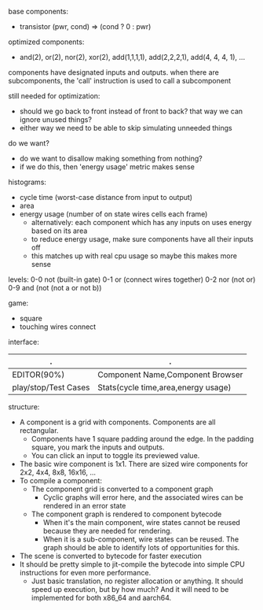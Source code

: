 base components:

- transistor (pwr, cond) => (cond ? 0 : pwr)

optimized components:

- and(2), or(2), nor(2), xor(2), add(1,1,1,1), add(2,2,2,1), add(4, 4, 4, 1), ...

components have designated inputs and outputs. when there are subcomponents, the 'call' instruction is used to call a subcomponent


still needed for optimization:

- should we go back to front instead of front to back? that way we can ignore unused things?
- either way we need to be able to skip simulating unneeded things

do we want?

- do we want to disallow making something from nothing?
- if we do this, then 'energy usage' metric makes sense



histograms:

- cycle time (worst-case distance from input to output)
- area
- energy usage (number of on state wires cells each frame)
  - alternatively: each component which has any inputs on uses energy based on its area
  - to reduce energy usage, make sure components have all their inputs off
  - this matches up with real cpu usage so maybe this makes more sense





levels:
0-0 not (built-in gate)
0-1 or (connect wires together)
0-2 nor (not or)
0-9 and (not (not a or not b))




game:

- square
- touching wires connect


interface:

| . | . |
|-|-|
|EDITOR(90%)|Component Name,Component Browser|
|play/stop/Test Cases|Stats(cycle time,area,energy usage)|


structure:

- A component is a grid with components. Components are all rectangular.
  - Components have 1 square padding around the edge. In the padding square, you mark the inputs and outputs.
  - You can click an input to toggle its previewed value.
- The basic wire component is 1x1. There are sized wire components for 2x2, 4x4, 8x8, 16x16, ...
- To compile a component:
  - The component grid is converted to a component graph
    - Cyclic graphs will error here, and the associated wires can be rendered in an error state
  - The component graph is rendered to component bytecode
    - When it's the main component, wire states cannot be reused because they are needed for rendering.
    - When it is a sub-component, wire states can be reused. The graph should be able to identify lots of opportunities for this.
- The scene is converted to bytecode for faster execution
- It should be pretty simple to jit-compile the bytecode into simple CPU instructions for even more performance.
  - Just basic translation, no register allocation or anything. It should speed up execution, but by how much? And it will need to be implemented for both x86_64 and aarch64.


